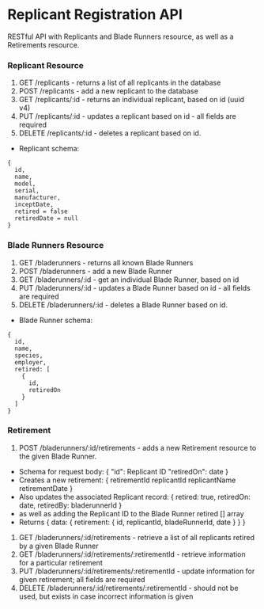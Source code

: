 # Replicant Registration API

RESTful API with Replicants and Blade Runners resource, as well as a Retirements resource. 

### Replicant Resource
1. GET /replicants - returns a list of all replicants in the database
1. POST /replicants - add a new replicant to the database
1. GET /replicants/:id - returns an individual replicant, based on id (uuid v4)
1. PUT /replicants/:id - updates a replicant based on id - all fields are required
1. DELETE /replicants/:id - deletes a replicant based on id. 

- Replicant schema: 
```
{
  id,
  name,
  model,
  serial,
  manufacturer,
  inceptDate,
  retired = false
  retiredDate = null
}
```

### Blade Runners Resource
1. GET /bladerunners - returns all known Blade Runners
1. POST /bladerunners - add a new Blade Runner
1. GET /bladerunners/:id - get an individual Blade Runner, based on id
1. PUT /bladerunners/:id - updates a Blade Runner based on id - all fields are required
1. DELETE /bladerunners/:id - deletes a Blade Runner based on id. 

- Blade Runner schema: 
```
{
  id,
  name,
  species,
  employer,
  retired: [
    {
      id,
      retiredOn
    }
  ]
}
```

### Retirement
1. POST /bladerunners/:id/retirements - adds a new Retirement resource to the given Blade Runner. 
  - Schema for request body: {
    "id": Replicant ID 
    "retiredOn": date 
  }
  - Creates a new retirement: {
    retirementId
    replicantId
    replicantName
    retirementDate
  }
  - Also updates the associated Replicant record: {
    retired: true,
    retiredOn: date, 
    retiredBy: bladerunnerId
  }
  - as well as adding the Replicant ID to the Blade Runner retired [] array
  - Returns {
    data: {
      retirement: {
        id,
        replicantId,
        bladeRunnerId,
        date
      }
    }
  }
1. GET /bladerunners/:id/retirements - retrieve a list of all replicants retired by a given Blade Runner
1. GET /bladerunners/:id/retirements/:retirementId - retrieve information for a particular retirement
1. PUT /bladerunners/:id/retirements/:retirementId - update information for given retirement; all fields are required
1. DELETE /bladerunners/:id/retirements/:retirementId - should not be used, but exists in case incorrect information is given